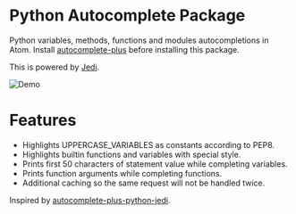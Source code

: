 # Python Autocomplete Package

Python variables, methods, functions and modules autocompletions in Atom. Install
[autocomplete-plus](https://github.com/atom-community/autocomplete-plus) before
installing this package.

This is powered by [Jedi](https://github.com/davidhalter/jedi).

![Demo](https://cloud.githubusercontent.com/assets/193864/7388957/36019954-ee9c-11e4-8373-7bf551ed613f.gif)


# Features

* Highlights UPPERCASE_VARIABLES as constants according to PEP8.
* Highlights builtin functions and variables with special style.
* Prints first 50 characters of statement value while completing variables.
* Prints function arguments while completing functions.
* Additional caching so the same request will not be handled twice.


Inspired by [autocomplete-plus-python-jedi](https://github.com/tinloaf/autocomplete-plus-python-jedi).
